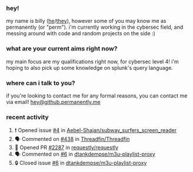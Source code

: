 ### hey!
my name is billy ([he](https://en.pronouns.page/he/him)/[they](https://en.pronouns.page/they/them)), however some of you may know me as permanently (or "perm"). i'm currently working in the cybersec field, and messing around with code and random projects on the side :)

### what are your current aims right now?
my main focus are my qualifications right now, for cybersec level 4! i'm hoping to also pick up some knowledge on splunk's query language.

### where can i talk to you?
if you're looking to contact me for any formal reasons, you can contact me via email! [hey@github.permanently.me](mailto:hey@github.permanently.me)

### recent activity
<!--START_SECTION:activity-->
1. ❗ Opened issue [#4](https://github.com/Aebel-Shajan/subway_surfers_screen_reader/issues/4) in [Aebel-Shajan/subway_surfers_screen_reader](https://github.com/Aebel-Shajan/subway_surfers_screen_reader)
2. 🗣 Commented on [#438](https://github.com/Threadfin/Threadfin/issues/438#issuecomment-2494123793) in [Threadfin/Threadfin](https://github.com/Threadfin/Threadfin)
3. 💪 Opened PR [#2287](https://github.com/requestly/requestly/pull/2287) in [requestly/requestly](https://github.com/requestly/requestly)
4. 🗣 Commented on [#6](https://github.com/dtankdempse/m3u-playlist-proxy/issues/6#issuecomment-2463274732) in [dtankdempse/m3u-playlist-proxy](https://github.com/dtankdempse/m3u-playlist-proxy)
5. 🔒 Closed issue [#6](https://github.com/dtankdempse/m3u-playlist-proxy/issues/6) in [dtankdempse/m3u-playlist-proxy](https://github.com/dtankdempse/m3u-playlist-proxy)
<!--END_SECTION:activity-->
